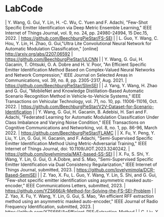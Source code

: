 # LabCode
|	Y. Wang, G. Gui, Y. Lin, H. -C. Wu, C. Yuen and F. Adachi, "Few-Shot Specific Emitter Identification via Deep Metric Ensemble Learning," IEEE Internet of Things Journal, vol. 9, no. 24, pp. 24980-24994, 15 Dec.15, 2022.	|	https://github.com/BeechburgPieStar/FS-SEI	|
|	L. Guo, Y. Wang, C. Hou, Y. Lin, H. Zhao, G. Gui,"Ultra Lite Convolutional Neural Network for Automatic Modulation Classification," [online] http://arxiv.org/abs/2207.06592	|	https://github.com/BeechburgPieStar/ULCNN	|
|	Y. Wang, G. Gui, H. Gacanin, T. Ohtsuki, O. A. Dobre and H. V. Poor, "An Efficient Specific Emitter Identification Method Based on Complex-Valued Neural Networks and Network Compression," IEEE Journal on Selected Areas in Communications, vol. 39, no. 8, pp. 2305-2317, Aug. 2021.	|	https://github.com/BeechburgPieStar/SlimSEI	|
|	J. Yang, Y. Wang, H. Zhao and G. Gui, "MobileNet and Knowledge Distillation-Based Automatic Scenario Recognition Method in Vehicle-to-Vehicle Systems," IEEE Transactions on Vehicular Technology, vol. 71, no. 10, pp. 11006-11016, Oct. 2022.	|	https://github.com/BeechburgPieStar/V2V-Dataset-for-Scenario-Identification	|
|	Y. Wang, G. Gui, H. Gacanin, B. Adebisi, H. Sari and F. Adachi, "Federated Learning for Automatic Modulation Classification Under Class Imbalance and Varying Noise Condition," IEEE Transactions on Cognitive Communications and Networking, vol. 8, no. 1, pp. 86-96, March 2022.	|	https://github.com/BeechburgPieStar/FLAMC	|
|	X. Fu, Y. Peng, Y. Liu, Y. Lin, G. Gui, H. Gacanin, and F. Adachi, "Semi-Supervised Specific Emitter Identification Method Using Metric-Adversarial Training," IEEE Internet of Things Journal, doi: 10.1109/JIOT.2023.3240242.	|	https://github.com/lovelymimola/MAT-based-SS-SEI	|
|	X. Fu, S. Shi, Y. Wang, Y. Lin, G. Gui, O. A.Dobre, and S. Mao, "Semi-Supervised Specific Emitter Identification via Dual Consistency Regularization," IEEE Internet of Things Journal, submitted, 2023.	|	https://github.com/lovelymimola/DCR-Based-SemiSEI	|
|	Z. Yao, X. Fu, L. Guo, Y. Wang, Y. Lin, S. Shi, and G. Gui, “Few-shot specific emitter identification using asymmetric masked auto-encoder,” IEEE Communications Letters, submitted, 2023.	|	https://github.com/YZS666/A-Method-for-Solving-the-FS-SEI-Problem	|
|	Z. Yao, X. Fu, Y. Wang, Y. Lin, G. Gui, S. Mao, "An efficient RFF extraction method using an asymmetric masked auto-encoder," IEEE Journal of Radio Frequency Identification, submitted, 2023.	|	https://github.com/YZS666/AnEfficient-RFF-Extraction-Method	|
|	C. Liu, X. Fu, Y. Ge, Y. Wang, Y. Lin, G. Gui, and H. Sari, "A Robust Few-Shot SEI Method Using Class-Reconstruction and Adversarial Training," in IEEE 96th Vehicular Technology Conference (VTC2022-Fall), London, United Kingdom, 2022, pp. 1-5.	|	https://github.com/LIUC-000/CRCN-AT	|
|	Z. Yang, X. Fu, G. Gui, Y. Lin, H. Gacanin, H. Sari, F. Adachi. "Rogue Emitter Detection Using Hybrid Network of Denoising Autoencoder and Deep Metric Leaming," in IEEE International Conference on Communications (ICC), 2023, pp. 1-6.	|	https://github.com/yzybeibei/DMNet	|
|	C. Wang, X. Fu, Y. Wang, G. Gui, H. Gacanin, H. Sari, F. Adachi. "Interpolative Metric Learning for Few-Shot Specific Emitter Identification," IEEE Transactions on Vehicular Technology, submitted, 2023	|		|

